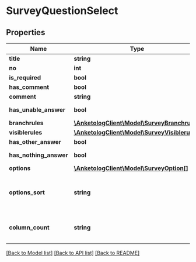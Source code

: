 # SurveyQuestionSelect

## Properties
Name | Type | Description | Notes
------------ | ------------- | ------------- | -------------
**title** | **string** | Название вопроса | 
**no** | **int** | Порядковый номер | 
**is_required** | **bool** | Вопрос обязательный | 
**has_comment** | **bool** | Отображать комментарий | 
**comment** | **string** | Текст комментария | 
**has_unable_answer** | **bool** | Вариант \&quot;затрудняюсь ответить\&quot; | 
**branchrules** | [**\AnketologClient\Model\SurveyBranchrule[]**](SurveyBranchrule.md) |  | 
**visiblerules** | [**\AnketologClient\Model\SurveyVisiblerule[]**](SurveyVisiblerule.md) |  | 
**has_other_answer** | **bool** | Вариант \&quot;другое\&quot; | 
**has_nothing_answer** | **bool** | Вариант \&quot;ничего из вышеперечисленного\&quot; | 
**options** | [**\AnketologClient\Model\SurveyOption[]**](SurveyOption.md) |  | 
**options_sort** | **string** | Сортировка  * &#x60;default&#x60; - по умолчанию * &#x60;alphabet&#x60; - в алфавитном порядке * &#x60;random&#x60; - в случайном порядке | 
**column_count** | **string** | Количество колонок  * &#x60;1_column&#x60; - 1 колонка * &#x60;2_column&#x60; - 2 колонки * &#x60;3_column&#x60; - 3 колонки | 

[[Back to Model list]](../README.md#documentation-for-models) [[Back to API list]](../README.md#documentation-for-api-endpoints) [[Back to README]](../README.md)


